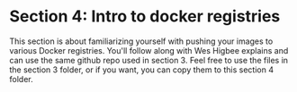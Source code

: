 # Section 4: Intro to docker registries

This section is about familiarizing yourself with pushing your images to various Docker registries. You'll follow along with Wes Higbee explains and can use the same github repo used in section 3. Feel free to use the files in the section 3 folder, or if you want, you can copy them to this section 4 folder.
